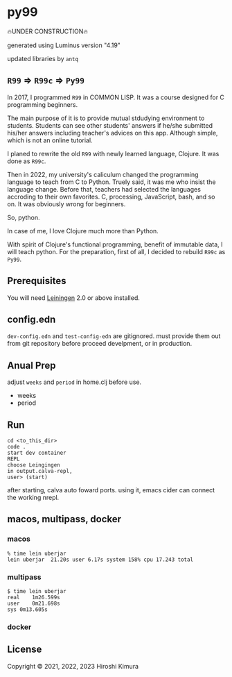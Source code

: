 # py99

🔥UNDER CONSTRUCTION🔥

generated using Luminus version "4.19"

updated libraries by `antq`

## `R99` => `R99c` => `Py99`

In 2017, I programmed `R99` in COMMON LISP.
It was a course designed for C programming beginners.

The main purpose of it is to provide mutual stdudying environment to
students. Students can see other students' answers if he/she submitted
his/her answers including teacher's advices on this app.
Although simple, which is not an online tutorial.

I planed to rewrite the old `R99` with newly learned language,
Clojure. It was done as `R99c`.

Then in 2022, my university's caliculum changed the programming language
to teach from C to Python.
Truely said, it was me who insist the language change. Before that,
teachers had selected the languages accroding to their own favorites.
C, processing, JavaScript, bash, and so on.
It was obviously wrong for beginners.

So, python.

In case of me, I love Clojure much more than Python.

With spirit of Clojure's functional programming,
benefit of immutable data,
I will teach python. For the preparation, first of all,
I decided to rebuild `R99c` as `Py99`.

## Prerequisites

You will need [Leiningen][1] 2.0 or above installed.

[1]: https://github.com/technomancy/leiningen

## config.edn

`dev-config.edn` and `test-config-edn` are gitignored.
must provide them out from git repository before proceed develpment,
or in production.

## Anual Prep

adjust `weeks` and `period` in home.clj before use.

- weeks
- period

## Run

    cd <to_this_dir>
    code .
    start dev container
    REPL
    choose Leingingen
    in output.calva-repl,
    user> (start)

after starting, calva auto foward ports.
using it, emacs cider can connect the working nrepl.

## macos, multipass, docker

### macos

```shell
% time lein uberjar
lein uberjar  21.20s user 6.17s system 158% cpu 17.243 total
```

### multipass

```shell
$ time lein uberjar
real	1m26.599s
user	0m21.698s
sys	0m13.605s
```

### docker

## License

Copyright © 2021, 2022, 2023 Hiroshi Kimura
